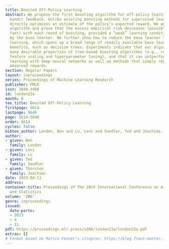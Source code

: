 ```yaml
---
title: Boosted Off-Policy Learning
abstract: We propose the first boosting algorithm for off-policy learning from logged
  bandit feedback. Unlike existing boosting methods for supervised learning, our algorithm
  directly optimizes an estimate of the policy’s expected reward. We analyze this
  algorithm and prove that the excess empirical risk decreases (possibly exponentially
  fast) with each round of boosting, provided a “weak” learning condition is satisfied
  by the base learner. We further show how to reduce the base learner to supervised
  learning, which opens up a broad range of readily available base learners with practical
  benefits, such as decision trees. Experiments indicate that our algorithm inherits
  many desirable properties of tree-based boosting algorithms (e.g., robustness to
  feature scaling and hyperparameter tuning), and that it can outperform off-policy
  learning with deep neural networks as well as methods that simply regress on the
  observed rewards.
section: Regular Papers
layout: inproceedings
series: Proceedings of Machine Learning Research
publisher: PMLR
issn: 2640-3498
id: london23a
month: 0
tex_title: Boosted Off-Policy Learning
firstpage: 5614
lastpage: 5640
page: 5614-5640
order: 5614
cycles: false
bibtex_author: London, Ben and Lu, Levi and Sandler, Ted and Joachims, Thorsten
author:
- given: Ben
  family: London
- given: Levi
  family: Lu
- given: Ted
  family: Sandler
- given: Thorsten
  family: Joachims
date: 2023-04-11
address:
container-title: Proceedings of The 26th International Conference on Artificial Intelligence
  and Statistics
volume: '206'
genre: inproceedings
issued:
  date-parts:
  - 2023
  - 4
  - 11
pdf: https://proceedings.mlr.press/v206/london23a/london23a.pdf
extras: []
# Format based on Martin Fenner's citeproc: https://blog.front-matter.io/posts/citeproc-yaml-for-bibliographies/
---
```

